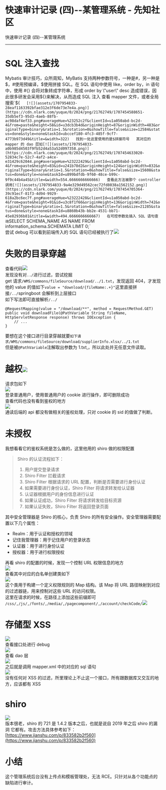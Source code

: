 

# 快速审计记录 (四)--某管理系统 - 先知社区

快速审计记录 (四)--某管理系统

- - -

# SQL 注入查找

Mybatis 审计技巧，众所周知，MyBatis 支持两种参数符号，一种是#，另一种是$，#使用预编译，$使用拼接 SQL。在 SQL 语句中使用 like，order by，in 语句中，使用 #{} 会将对象转成字符串，形成 order by \\"user\\" desc 造成错误，因此很多研发会采用${}来解决，从而造成 SQL 注入  
查看 mapper 文件，或者全局搜索`${`  
[![](assets/1707954833-28eaf1163392bfae312e3f6de73e7e4a.png)](https://cdn.nlark.com/yuque/0/2024/png/21762749/1707454588651-35db5ef3-95d3-4aeb-88fb-ac98daf4ef33.png#averageHue=%23252c2f&clientId=u1a050abd-bc2d-4&from=paste&height=58&id=u3dcb3b4d&originHeight=87&originWidth=483&originalType=binary&ratio=1.5&rotation=0&showTitle=false&size=12584&status=done&style=none&taskId=ubccef180-4fc3-485f-9cf7-4773b973d49&title=&width=322)  
找到一处这里使用的是$拼接符号  
其对应的 mapper 的 dao 层如[![](assets/1707954833-a0b985d4503f9fb52d4a53a52d097358.png)](https://cdn.nlark.com/yuque/0/2024/png/21762749/1707454633020-52834c7e-52c7-4af2-a4ce-e31429c62044.png#averageHue=%23222429&clientId=u1a050abd-bc2d-4&from=paste&height=83&id=u241b78d2&originHeight=124&originWidth=832&originalType=binary&ratio=1.5&rotation=0&showTitle=false&size=15608&status=done&style=none&taskId=u899bdfdb-9f60-48ce-b99c-9f9c44b4a45&title=&width=554.6666666666666)  
查看此方法被那个 controller 调用[![](assets/1707954833-9a4e329d49562cec72fd8038a1562152.png)](https://cdn.nlark.com/yuque/0/2024/png/21762749/1707454705364-39c91ecf-81f3-4d94-9929-618a2bc6ec7f.png#averageHue=%23222428&clientId=u1a050abd-bc2d-4&from=paste&height=91&id=u3c8f1f66&originHeight=136&originWidth=742&originalType=binary&ratio=1.5&rotation=0&showTitle=false&size=21285&status=done&style=none&taskId=u8860b43b-bb2e-4531-bb71-45e82936b81&title=&width=494.6666666666667)  
在可控参数处插入 SQL 语句查询`SELECT SCHEMA_NAME AS NAME FROM information_schema.SCHEMATA LIMIT 0;`  
尝试 debug 可以看到前端传入的 SQL 语句已经被执行了[![](assets/1707954833-690ec9b9d6f20340de260b693bc7cbdb.png)](https://cdn.nlark.com/yuque/0/2024/png/21762749/1707454750652-eec65774-e18e-46d2-9953-e55cdbf1e90a.png#averageHue=%23292c33&clientId=u1a050abd-bc2d-4&from=paste&height=433&id=udfd25426&originHeight=649&originWidth=1275&originalType=binary&ratio=1.5&rotation=0&showTitle=false&size=233477&status=done&style=none&taskId=ua72c11c7-47c3-4d81-822f-6a5625d0ba6&title=&width=850)

# 失败的目录穿越

查看代码[![](assets/1707954833-b33694b1c5e4f9c34677913d0c79a92a.png)](https://cdn.nlark.com/yuque/0/2024/png/21762749/1707026047475-cba251b7-8f7f-4fd3-9754-4e1a4d57a34b.png#averageHue=%23202125&clientId=u5f11db5c-dd70-4&from=paste&height=300&id=u4ca02ed8&originHeight=450&originWidth=1014&originalType=binary&ratio=1.5&rotation=0&showTitle=false&size=104742&status=done&style=none&taskId=u375ca846-3b1b-4ef0-aa35-93b5767cc37&title=&width=676)  
发现没有对`../`进行过滤，尝试挖掘  
get 请求`/WMS/commons/fileSource/download/../1.txt`，发现返回 404，才发现他的 value 的值如下`value = "download/{fileName:.+}"`这里直接拼接`/../`springboot 会解析到上层接口  
如下写法即可直接解析`/../`

```plain
@RequestMapping(value = "/download/**", method = RequestMethod.GET)
public void downloadFile(@PathVariable String fileName, HttpServletResponse response) throws IOException {
    // ...
}
```

要想在这个接口进行目录穿越就要`如下请求/WMS/commons/fileSource/download/supplierInfo.xlsx/../1.txt`  
但是被`@PathVariable`注解取出参数为 1.txt,，所以此处并无任意文件读取。

# 越权[![](assets/1707954833-73630d8657282eeb620724ce6cdff058.png)](https://cdn.nlark.com/yuque/0/2024/png/21762749/1707026088754-ad073996-b45b-48a6-8b8d-1aac8336e0ad.png#averageHue=%23f7f6f6&clientId=u5f11db5c-dd70-4&from=paste&height=206&id=ua1031857&originHeight=309&originWidth=1020&originalType=binary&ratio=1.5&rotation=0&showTitle=false&size=37567&status=done&style=none&taskId=u0770ec56-2d79-4e1a-b7b4-d3f85eafc30&title=&width=680)

请求包如下  
[![](assets/1707954833-1d6a00693cc4deb9efac8beba137275d.png)](https://cdn.nlark.com/yuque/0/2024/png/21762749/1707026129581-32bf92d8-7093-4a84-a0c3-f034704a2763.png#averageHue=%23e7ecf3&clientId=u5f11db5c-dd70-4&from=paste&height=283&id=u2a88a91f&originHeight=424&originWidth=604&originalType=binary&ratio=1.5&rotation=0&showTitle=false&size=61313&status=done&style=none&taskId=u853c81f2-ee45-4b04-b4e0-8247b8fb5dc&title=&width=402.6666666666667)  
登录普通用户，使用普通用户的 cookie 进行操作，即可删除成功  
查看代码也没有看到鉴权的地方  
[![](assets/1707954833-1db92436394398a7762fef822fbb4a0a.png)](https://cdn.nlark.com/yuque/0/2024/png/21762749/1707018512864-43ed69c8-cadf-455d-8ac3-5ffa728e94a1.png#averageHue=%2320242c&clientId=u8fbacc72-bcc4-4&from=paste&height=360&id=ud4030ef4&originHeight=540&originWidth=2020&originalType=binary&ratio=1.5&rotation=0&showTitle=false&size=110657&status=done&style=none&taskId=u4969ba24-1df2-4270-befb-998419c5749&title=&width=1346.6666666666667)  
通读后端的 api 都没有做相关的鉴权处理，只对 cookie 的 sid 的值做了判断。

# 未授权

我想看看它的鉴权系统是怎么做的，这里他用的 shiro 做的权限配置

> Shiro 的认证流程如下：
> 
> 1.  用户提交登录请求
> 2.  Shiro Filter 拦截请求
> 3.  Shiro Filter 根据请求的 URL 配置，判断是否需要进行身份认证
> 4.  如果需要进行身份认证，Shiro Filter 将请求转发给认证器
> 5.  认证器根据用户的身份信息进行认证
> 6.  如果认证成功，Shiro Filter 将请求转发给目标资源
> 7.  如果认证失败，Shiro Filter 将返回登录页面

其中安全管理器是 Shiro 的核心，负责 Shiro 的所有安全操作。安全管理器需要配置以下几个属性：

-   Realm：用于认证和授权的领域
-   记住我管理器：用于记住用户的登录状态
-   认证器：用于进行身份认证
-   授权器：用于进行权限授权

再看 shiro 的配置的时候，发现一个控制 URL 权限信息的地方  
[![](assets/1707954833-2226747bac7e47f803799734fb871d5d.png)](https://cdn.nlark.com/yuque/0/2024/png/21762749/1707043389791-7adc508e-29ef-42be-ad6b-5928251da6e5.png#averageHue=%231f2125&clientId=uda25b173-7ab7-4&from=paste&height=170&id=u7ff1e847&originHeight=255&originWidth=1108&originalType=binary&ratio=1.5&rotation=0&showTitle=false&size=40148&status=done&style=none&taskId=u791039bf-4eed-4e8b-b2fc-5301442069f&title=&width=738.6666666666666)  
查看其中对应的白名单创建类如下  
[![](assets/1707954833-c05e58ca45714e35ed893956d1990b9a.png)](https://cdn.nlark.com/yuque/0/2024/png/21762749/1707026186909-fabaed40-b6f0-4f20-9561-4747131b1797.png#averageHue=%23202125&clientId=u5f11db5c-dd70-4&from=paste&height=485&id=ufd71f8e2&originHeight=727&originWidth=949&originalType=binary&ratio=1.5&rotation=0&showTitle=false&size=143641&status=done&style=none&taskId=u7d1d029d-5732-4391-bb69-9ba278308d2&title=&width=632.6666666666666)  
这个类用于构建一个定义权限规则的 Map 结构。该 Map 将 URL 路径映射到对应的过滤器链，用来控制对这些 URL 的访问权限。  
这里在请求的时候，在路径上添加这些前缀即可 `/css/,/js/,/fonts/,/media/,/pagecomponent/,/account/checkCode/`[![](assets/1707954833-2f509024a18fbeceeb8c58216e46b335.png)](https://cdn.nlark.com/yuque/0/2024/png/21762749/1707026399870-f5d2c426-caee-4be3-b0ff-3415293cf868.png#averageHue=%23e8ebef&clientId=u5f11db5c-dd70-4&from=paste&height=244&id=u553c3fa4&originHeight=366&originWidth=1017&originalType=binary&ratio=1.5&rotation=0&showTitle=false&size=174887&status=done&style=none&taskId=uabd38efc-549a-424c-900c-8bec0f2d93c&title=&width=678)

# 存储型 XSS

[![](assets/1707954833-e7b2a4415f111da035868a06453a49f6.png)](https://cdn.nlark.com/yuque/0/2024/png/21762749/1707456441536-2800fc6a-bf28-4d8f-8b5b-3c3716fb8af4.png#averageHue=%23eceff4&clientId=u8a921088-4e04-4&from=paste&height=403&id=u6350ed78&originHeight=604&originWidth=1407&originalType=binary&ratio=1.5&rotation=0&showTitle=false&size=110980&status=done&style=none&taskId=u84731eeb-d40f-4629-883f-6d72c9ccedd&title=&width=938)  
查看接口处进行 debug  
[![](assets/1707954833-b26b7cdf096d5dde627ced31a8686b85.png)](https://cdn.nlark.com/yuque/0/2024/png/21762749/1707456502126-2636044f-a5e5-4f95-9411-500c6efcfda4.png#averageHue=%23282c33&clientId=u8a921088-4e04-4&from=paste&height=587&id=u60fc93b7&originHeight=880&originWidth=1776&originalType=binary&ratio=1.5&rotation=0&showTitle=false&size=177284&status=done&style=none&taskId=uf73451eb-428b-49e4-9a1e-6e5a647b14d&title=&width=1184)  
查看 dao 层  
[![](assets/1707954833-ca09af5089064fd33608dc47834326ff.png)](https://cdn.nlark.com/yuque/0/2024/png/21762749/1707456529714-117da3f1-c5d6-4871-b91f-82e09ffd5f8b.png#averageHue=%2324272d&clientId=u8a921088-4e04-4&from=paste&height=44&id=u4ec40df3&originHeight=66&originWidth=1032&originalType=binary&ratio=1.5&rotation=0&showTitle=false&size=11773&status=done&style=none&taskId=u7381b274-7964-46c7-beb1-2b70817dcaf&title=&width=688)  
之后就是调用 mapper.xml 中的对应的 sql 语句  
[![](assets/1707954833-bdc51daf56941cf7207318dc78311cad.png)](https://cdn.nlark.com/yuque/0/2024/png/21762749/1707456692888-874ceaea-3eaa-4669-b091-af8c99ebbf2e.png#averageHue=%23313035&clientId=u8a921088-4e04-4&from=paste&height=478&id=ud0ba1f2d&originHeight=717&originWidth=1288&originalType=binary&ratio=1.5&rotation=0&showTitle=false&size=33569&status=done&style=none&taskId=u526d9b55-86f7-4854-8bb7-0e0a15991af&title=&width=858.6666666666666)  
没有任何对 XSS 的过滤，所里理论上不止这一个接口，所有跟数据库又交互的地方，应该都有 XSS

# shiro

[![](assets/1707954833-bb04ef06b1666d398badc6ab52e39538.png)](https://cdn.nlark.com/yuque/0/2024/png/21762749/1707456883672-cc8b1a64-6fd9-4728-b00b-6af526064a4f.png#averageHue=%231f2125&clientId=u8a921088-4e04-4&from=paste&height=515&id=u20f1e5d3&originHeight=772&originWidth=910&originalType=binary&ratio=1.5&rotation=0&showTitle=false&size=111813&status=done&style=none&taskId=ua97b7f5b-09f9-40c3-b434-91c53b157c9&title=&width=606.6666666666666)  
版本很老，shiro 的 721 是 1.4.2 版本之后，也就是说自 2019 年之后 shiro 的漏洞 它都有。攻击方法具体参考如下：[https://www.jianshu.com/p/833582b2f560](https://www.jianshu.com/p/833582b2f560)

# 小结

这个管理系统后台没有上传点和模板管理处，无法 RCE。只针对从各个功能点的缺陷进行审计。
